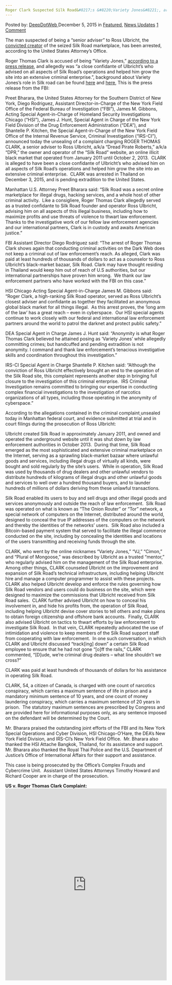 ```yaml
---
Roger Clark Suspected Silk Road&#8217;s &#8220;Variety Jones&#8221;, arrested in Koh Chang
---
```

<article class="post-listing post-12470 post type-post status-publish format-standard has-post-thumbnail hentry category-deepdot-news category-news-updates tag-chang tag-clark tag-jones tag-koh tag-roads tag-roger tag-silk tag-suspected tag-variety">
<div class="post-inner">
<span>Posted by: <a href="https://www.deepdotweb.com/author/admin/" title="">DeepDotWeb </a></span>
<span>December 5, 2015</span>
<span>in <a href="https://www.deepdotweb.com/category/deepdot-news/" rel="category tag">Featured</a>, <a href="https://www.deepdotweb.com/category/news-updates/" rel="category tag">News Updates</a></span>
<span><a href="https://www.deepdotweb.com/2015/12/05/silk-road-1-roger-clark-suspected-silk-road-architect-variety-jones-arrested-in-koh-chang/#comments">1 Comment</a></span>


<p>The man suspected of being a “senior adviser” to Ross Ulbricht, the <a href="http://motherboard.vice.com/read/ross-ulbricht-sentenced-to-life-in-prison-for-running-silk-road?gwb">convicted creator</a> of the seized Silk Road marketplace, has been arrested, according to the United States Attorney’s Office.</p>
<p>Roger Thomas Clark is accused of being &#8220;Variety Jones,&#8221; <a href="http://www.justice.gov/usao-sdny/pr/manhattan-us-attorney-announces-arrest-and-unsealing-charges-against-senior-adviser">according to a press release</a>, and allegedly was “a close confidante of Ulbricht’s who advised on all aspects of Silk Road’s operations and helped him grow the site into an extensive criminal enterprise.”, background about Variety Jones&#8217;s role in Silk road can be found <a href="https://www.deepdotweb.com/tag/silkroadtrial/">here</a> and <a href="http://antilop.cc/sr/#jones">here</a>, This is the press release from the FBI:</p>
<p>Preet Bharara, the United States Attorney for the Southern District of New York, Diego Rodriguez, Assistant Director-in-Charge of the New York Field Office of the Federal Bureau of Investigation (“FBI”), James M. Gibbons, Acting Special Agent-in-Charge of Homeland Security Investigations Chicago (“HSI”), James J. Hunt, Special Agent in Charge of the New York Field Division of the Drug Enforcement Administration (“DEA”), and Shantelle P. Kitchen, the Special Agent-in-Charge of the New York Field Office of the Internal Revenue Service, Criminal Investigation (“IRS-CI”), announced today the unsealing of a complaint charging ROGER THOMAS CLARK, a senior adviser to Ross Ulbricht, a/k/a “Dread Pirate Roberts,” a/k/a “DPR,” the owner and operator of the “Silk Road” website, an online illicit black market that operated from January 2011 until October 2, 2013.  CLARK is alleged to have been a close confidante of Ulbricht’s who advised him on all aspects of Silk Road’s operations and helped him grow the site into an extensive criminal enterprise.  CLARK was arrested in Thailand on December 3, 2015, and is pending extradition to the United States.</p>
<p>Manhattan U.S. Attorney Preet Bharara said: “Silk Road was a secret online marketplace for illegal drugs, hacking services, and a whole host of other criminal activity.  Like a consigliere, Roger Thomas Clark allegedly served as a trusted confidante to Silk Road founder and operator Ross Ulbricht, advising him on all aspects of this illegal business, including how to maximize profits and use threats of violence to thwart law enforcement.  Thanks to the investigative work of our fellow law enforcement agencies and our international partners, Clark is in custody and awaits American justice.”</p>
<p>FBI Assistant Director Diego Rodriguez said: “The arrest of Roger Thomas Clark shows again that conducting criminal activities on the Dark Web does not keep a criminal out of law enforcement’s reach. As alleged, Clark was paid at least hundreds of thousands of dollars to act as a counselor to Ross Ulbricht’s black-market bazaar, Silk Road. Clark may have thought residing in Thailand would keep him out of reach of U.S authorities, but our international partnerships have proven him wrong.  We thank our law enforcement partners who have worked with the FBI on this case.”</p>
<p>HSI Chicago Acting Special Agent-in-Charge James M. Gibbons said: “Roger Clark, a high-ranking Silk Road operator, served as Ross Ulbricht’s closest adviser and confidante as together they facilitated an anonymous global black market for all things illegal.  As this arrest proves, the ‘long arm of the law’ has a great reach – even in cyberspace.  Our HSI special agents continue to work closely with our federal and international law enforcement partners around the world to patrol the darknet and protect public safety.”</p>
<p>DEA Special Agent in Charge James J. Hunt said: “Anonymity is what Roger Thomas Clark believed he attained posing as ‘Variety Jones’ while allegedly committing crimes; but handcuffed and pending extradition is not anonymity. I command and thank law enforcement&#8217;s tenacious investigative skills and coordination throughout this investigation.”</p>
<p>IRS-CI Special Agent in Charge Shantelle P. Kitchen said: “Although the conviction of Ross Ulbricht effectively brought an end to the operation of the Silk Road site, this complaint represents another step in bringing full closure to the investigation of this criminal enterprise.  IRS Criminal Investigation remains committed to bringing our expertise in conducting complex financial investigations to the investigation of narcotics organizations of all types, including those operating in the anonymity of cyberspace.”</p>
<p>According to the allegations contained in the criminal complaint<a id="_ftnref1" title="" href="file://usa.doj.gov/cloud/NYS/StAndrews/Shared/PressOffice/DRAFTS/Drafts%202015/12-December%202015/2015-12-04%20Roger%20Clark%20arrest%20PR/Roger%20Clark%20arrest%20PR%20final.docx#_ftn1" name="_ftnref1"> </a>unsealed today in Manhattan federal court, and evidence submitted at trial and in court filings during the prosecution of Ross Ulbricht:</p>
<p>Ulbricht created Silk Road in approximately January 2011, and owned and operated the underground website until it was shut down by law enforcement authorities in October 2013.  During that time, Silk Road emerged as the most sophisticated and extensive criminal marketplace on the Internet, serving as a sprawling black-market bazaar where unlawful goods and services, including illegal drugs of virtually all kinds, were bought and sold regularly by the site’s users.  While in operation, Silk Road was used by thousands of drug dealers and other unlawful vendors to distribute hundreds of kilograms of illegal drugs and other unlawful goods and services to well over a hundred thousand buyers, and to launder hundreds of millions of dollars deriving from these unlawful transactions.</p>
<p>Silk Road enabled its users to buy and sell drugs and other illegal goods and services anonymously and outside the reach of law enforcement.  Silk Road was operated on what is known as “The Onion Router” or “Tor” network, a special network of computers on the Internet, distributed around the world, designed to conceal the true IP addresses of the computers on the network and thereby the identities of the networks’ users.  Silk Road also included a Bitcoin-based payment system that served to facilitate the illegal commerce conducted on the site, including by concealing the identities and locations of the users transmitting and receiving funds through the site.</p>
<p>CLARK, who went by the online nicknames “Variety Jones,” “VJ,” “Cimon,” and “Plural of Mongoose,” was described by Ulbricht as a trusted “mentor,” who regularly advised him on the management of the Silk Road enterprise.  Among other things, CLARK counseled Ulbricht on the improvement and expansion of Silk Road’s technical infrastructure, including helping Ulbricht hire and manage a computer programmer to assist with these projects.  CLARK also helped Ulbricht develop and enforce the rules governing how Silk Road vendors and users could do business on the site, which were designed to maximize the commissions that Ulbricht received from Silk Road sales.  CLARK further advised Ulbricht on how to conceal his involvement in, and hide his profits from, the operation of Silk Road, including helping Ulbricht devise cover stories to tell others and make plans to obtain foreign citizenship and offshore bank accounts.  Finally, CLARK also advised Ulbricht on tactics to thwart efforts by law enforcement to investigate Silk Road.  In that vein, CLARK repeatedly advocated the use of intimidation and violence to keep members of the Silk Road support staff from cooperating with law enforcement.  In one such conversation, in which CLARK and Ulbricht discussed “track[ing] down” a certain Silk Road employee to ensure that he had not gone “[o]ff the rails,” CLARK commented, “[D]ude, we’re criminal drug dealers – what line shouldn’t we cross?”</p>
<p>CLARK was paid at least hundreds of thousands of dollars for his assistance in operating Silk Road.</p>
<p>CLARK, 54, a citizen of Canada, is charged with one count of narcotics conspiracy, which carries a maximum sentence of life in prison and a mandatory minimum sentence of 10 years, and one count of money laundering conspiracy, which carries a maximum sentence of 20 years in prison.  The statutory maximum sentences are prescribed by Congress and are provided here for informational purposes only, as any sentence imposed on the defendant will be determined by the Court.</p>
<p>Mr. Bharara praised the outstanding joint efforts of the FBI and its New York Special Operations and Cyber Division, HSI Chicago-O’Hare, the DEA’s New York Field Division, and IRS-CI’s New York Field Office.  Mr. Bharara also thanked the HSI Attache Bangkok, Thailand, for its assistance and support.  Mr. Bharara also thanked the Royal Thai Police and the U.S. Department of Justice’s Office of International Affairs for their support and assistance.</p>
<p>This case is being prosecuted by the Office’s Complex Frauds and Cybercrime Unit.  Assistant United States Attorneys Timothy Howard and Richard Cooper are in charge of the prosecution.</p>
<p><strong>US v. Roger Thomas Clark Complaint:</strong><br />
<iframe width="100%" height="600" class="scribd_iframe_embed" src="https://www.scribd.com/embeds/292196413/content?start_page=1&amp;view_mode=scroll&amp;show_recommendations=true" data-auto-height="false" data-aspect-ratio="undefined" scrolling="no" id="doc_58769" frameborder="0"></iframe></p>
</div>
<span style="display:none"><a href="https://www.deepdotweb.com/tag/arrested/" rel="tag">arrested</a> <a href="https://www.deepdotweb.com/tag/chang/" rel="tag">chang</a> <a href="https://www.deepdotweb.com/tag/clark/" rel="tag">clark</a> <a href="https://www.deepdotweb.com/tag/jones/" rel="tag">jones</a> <a href="https://www.deepdotweb.com/tag/koh/" rel="tag">koh</a> <a href="https://www.deepdotweb.com/tag/roads/" rel="tag">roads</a> <a href="https://www.deepdotweb.com/tag/roger/" rel="tag">roger</a> <a href="https://www.deepdotweb.com/tag/silk/" rel="tag">silk</a> <a href="https://www.deepdotweb.com/tag/suspected/" rel="tag">suspected</a> <a href="https://www.deepdotweb.com/tag/variety/" rel="tag">variety</a></span> <span style="display:none" class="updated">2015-12-05</span>
<div style="display:none" class="vcard author" itemprop="author" itemscope itemtype="http://schema.org/Person"><strong class="fn" itemprop="name">